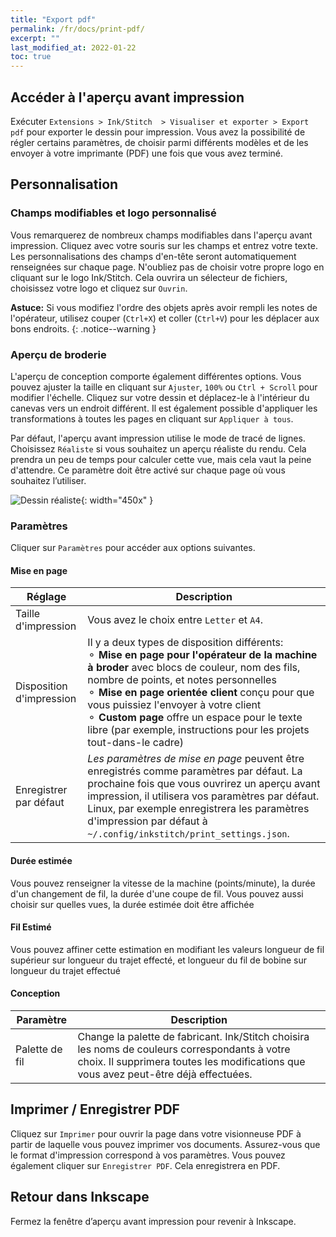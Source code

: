 ```yaml
---
title: "Export pdf"
permalink: /fr/docs/print-pdf/
excerpt: ""
last_modified_at: 2022-01-22
toc: true
---
```

## Accéder à l'aperçu avant impression

Exécuter `Extensions > Ink/Stitch  > Visualiser et exporter > Export pdf` pour exporter le dessin pour impression. Vous avez la possibilité de régler certains paramètres, de choisir parmi différents modèles et de les envoyer à votre imprimante (PDF) une fois que vous avez terminé.
## Personnalisation

### Champs modifiables et logo personnalisé
Vous remarquerez de nombreux champs modifiables dans l'aperçu avant impression. Cliquez avec votre souris sur les champs et entrez votre texte. Les personnalisations des champs d'en-tête seront automatiquement renseignées sur chaque page.
N'oubliez pas de choisir votre propre logo en cliquant sur le logo Ink/Stitch. Cela ouvrira un sélecteur de fichiers, choisissez votre logo et cliquez sur `Ouvrin`.

**Astuce:** Si vous modifiez l'ordre des objets après avoir rempli les notes de l'opérateur, utilisez couper (`Ctrl+X`) et coller (`Ctrl+V`) pour les déplacer aux bons endroits.
{: .notice--warning }

### Aperçu de broderie

L'aperçu de conception comporte également différentes options. Vous pouvez ajuster la taille en cliquant sur `Ajuster`, `100%` ou `Ctrl + Scroll` pour modifier l'échelle. Cliquez sur votre dessin et déplacez-le à l'intérieur du canevas vers un endroit différent. Il est également possible d'appliquer les transformations à toutes les pages en cliquant sur `Appliquer à tous`.

Par défaut, l'aperçu avant impression utilise le mode de tracé de lignes. Choisissez `Réaliste` si vous souhaitez un aperçu réaliste du rendu. Cela prendra un peu de temps pour calculer cette vue, mais cela vaut la peine d'attendre. Ce paramètre doit être activé sur chaque page où vous souhaitez l’utiliser.

![Dessin réaliste](/assets/images/docs/en/print-realistic-rendering.jpg){: width="450x" }

### Paramètres

Cliquer sur `Paramètres` pour accéder aux options suivantes.

#### Mise en page


Réglage|Description
---|---
Taille d'impression|Vous avez le choix entre `Letter` et `A4`.
Disposition d'impression|Il y a deux types de disposition différents:<br />⚬ **Mise en page pour l'opérateur de la machine à broder** avec  blocs de couleur, nom des fils, nombre de points, et notes personnelles<br />⚬ **Mise en page orientée client** conçu pour que vous puissiez l'envoyer à votre client<br />⚬ **Custom page** offre un espace pour le texte libre (par exemple, instructions pour les projets tout-dans-le cadre)
Enregistrer par défaut|*Les paramètres de mise en page* peuvent être enregistrés comme paramètres par défaut. La prochaine fois que vous ouvrirez un aperçu avant impression, il utilisera vos paramètres par défaut. Linux, par exemple enregistrera les paramètres d'impression par défaut à `~/.config/inkstitch/print_settings.json`.

#### Durée estimée
Vous pouvez renseigner la vitesse de la machine (points/minute), la durée d'un changement de fil, la durée d'une coupe de fil. Vous pouvez aussi choisir sur quelles vues, la durée estimée doit être affichée


#### Fil Estimé
Vous pouvez affiner cette estimation en modifiant les valeurs longueur de fil supérieur sur longueur du trajet effecté, et longueur du fil de bobine sur longueur du trajet effectué

#### Conception

Paramètre|Description
---|---
Palette de fil|Change la palette de fabricant. Ink/Stitch choisira les noms de couleurs correspondants à votre choix. Il supprimera toutes les modifications que vous avez peut-être déjà effectuées.
## Imprimer / Enregistrer PDF

Cliquez sur `Imprimer` pour ouvrir la page dans votre visionneuse PDF à partir de laquelle vous pouvez imprimer vos documents. Assurez-vous que le format d'impression correspond à vos paramètres.  Vous pouvez également cliquer sur `Enregistrer PDF`. Cela enregistrera en PDF.

## Retour dans Inkscape

Fermez la fenêtre d’aperçu avant impression pour revenir à Inkscape.
